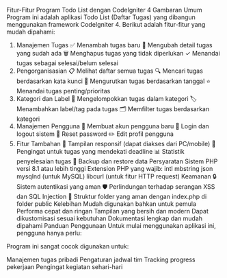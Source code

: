 Fitur-Fitur Program Todo List dengan CodeIgniter 4
Gambaran Umum
Program ini adalah aplikasi Todo List (Daftar Tugas) yang dibangun menggunakan framework CodeIgniter 4. Berikut adalah fitur-fitur yang mudah dipahami:

1. Manajemen Tugas
✅ Menambah tugas baru
📝 Mengubah detail tugas yang sudah ada
🗑️ Menghapus tugas yang tidak diperlukan
✓ Menandai tugas sebagai selesai/belum selesai
2. Pengorganisasian
📋 Melihat daftar semua tugas
🔍 Mencari tugas berdasarkan kata kunci
📅 Mengurutkan tugas berdasarkan tanggal
⭐ Menandai tugas penting/prioritas
3. Kategori dan Label
📁 Mengelompokkan tugas dalam kategori
🏷️ Menambahkan label/tag pada tugas
🗂️ Memfilter tugas berdasarkan kategori
4. Manajemen Pengguna
👤 Membuat akun pengguna baru
🔐 Login dan logout sistem
🔑 Reset password
✏️ Edit profil pengguna
5. Fitur Tambahan
📱 Tampilan responsif (dapat diakses dari PC/mobile)
🔔 Pengingat untuk tugas yang mendekati deadline
📊 Statistik penyelesaian tugas
💾 Backup dan restore data
Persyaratan Sistem
PHP versi 8.1 atau lebih tinggi
Extension PHP yang wajib:
intl
mbstring
json
mysqlnd (untuk MySQL)
libcurl (untuk fitur HTTP request)
Keamanan
🔒 Sistem autentikasi yang aman
🛡️ Perlindungan terhadap serangan XSS dan SQL Injection
📁 Struktur folder yang aman dengan index.php di folder public
Kelebihan
Mudah digunakan bahkan untuk pemula
Performa cepat dan ringan
Tampilan yang bersih dan modern
Dapat dikustomisasi sesuai kebutuhan
Dokumentasi lengkap dan mudah dipahami
Panduan Penggunaan
Untuk mulai menggunakan aplikasi ini, pengguna hanya perlu:

Program ini sangat cocok digunakan untuk:

Manajemen tugas pribadi
Pengaturan jadwal tim
Tracking progress pekerjaan
Pengingat kegiatan sehari-hari
